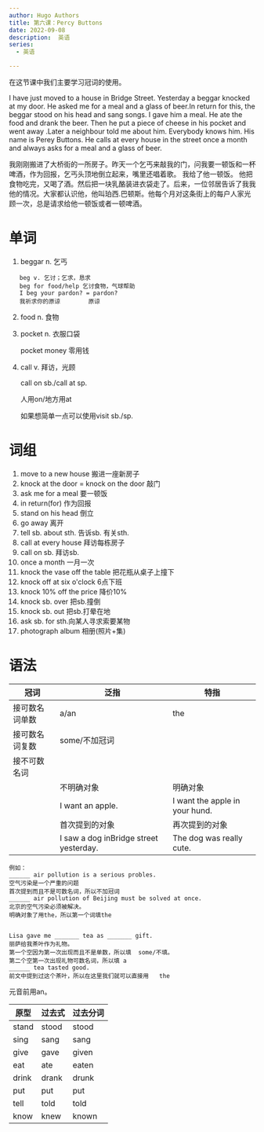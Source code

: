```yaml
---
author: Hugo Authors
title: 第六课：Percy Buttons
date: 2022-09-08
description:  英语
series:
  - 英语

---
```

在这节课中我们主要学习冠词的使用。

<!--more-->

I have just moved to a house in Bridge Street. Yesterday a beggar knocked at my door. He asked me for a meal and a glass of beer.In return for this, the beggar stood on his head and sang songs. I gave him a meal. He ate the food and drank the beer. Then he put a piece of cheese in his pocket and went away .Later a neighbour told me about him. Everybody knows him. His name is Perey Buttons. He calls at every house in the street once a month and always asks for a meal and a glass of beer.

我刚刚搬进了大桥街的一所房子。昨天一个乞丐来敲我的门，问我要一顿饭和一杯啤酒，作为回报，乞丐头顶地倒立起来，嘴里还唱着歌。 我给了他一顿饭。 他把食物吃完，又喝了酒。然后把一块乳酪装进衣袋走了。后来，一位邻居告诉了我我他的情况。大家都认识他，他叫珀西.巴顿斯。他每个月对这条街上的每户人家光顾一次，总是请求给他一顿饭或者一顿啤酒。

# 单词
1. beggar n. 乞丐
```
   beg v. 乞讨；乞求，恳求
   beg for food/help 乞讨食物，气球帮助
   I beg your pardon? = pardon?
   我祈求你的原谅        原谅
```

2. food n. 食物

3. pocket n. 衣服口袋 

   pocket money 零用钱

4. call v. 拜访，光顾
   
   call on sb./call at sp.

   人用on/地方用at

   如果想简单一点可以使用visit sb./sp.

# 词组
1. move to a new house 搬进一座新房子
2. knock at the door = knock on the door 敲门
3. ask me for a meal 要一顿饭
4. in return(for) 作为回报
5. stand on his head 倒立
6. go away 离开
7. tell sb. about sth. 告诉sb. 有关sth.
8. call at every house 拜访每栋房子
9. call on sb. 拜访sb.
10. once a month 一月一次
11. knock the vase off the table 把花瓶从桌子上撞下
12. knock off at six o'clock 6点下班
13. knock 10% off the price 降价10%
14. knock sb. over 把sb.撞倒
15. knock sb. out 把sb.打晕在地
16. ask sb. for sth.向某人寻求索要某物
17. photograph album 相册(照片+集)


# 语法

|冠词|泛指|特指|
|-|-|-|
|接可数名词单数|a/an|the|
|接可数名词复数|some/不加冠词||
|接不可数名词|||
||不明确对象|明确对象|
||I want an apple.|I want the apple in your hund.|
||首次提到的对象|再次提到的对象|
||I saw a dog inBridge street yesterday.|The dog was really cute.|

```
例如：
______ air pollution is a serious probles.
空气污染是一个严重的问题
首次提到而且不是可数名词，所以不加冠词
______ air pollution of Beijing must be solved at once.
北京的空气污染必须被解决。
明确对象了用the，所以第一个词填the


Lisa gave me _______ tea as _______ gift.
丽萨给我茶叶作为礼物。
第一个空因为第一次出现而且不是单数，所以填  some/不填。
第二个空第一次出现礼物可数名词，所以填 a
______ tea tasted good.
前文中提到过这个茶叶，所以在这里我们就可以直接用   the
```
元音前用an。



|原型|过去式|过去分词|
|-|-|-|
|stand|stood|stood|
|sing|sang|sang|
|give|gave|given|
|eat|ate|eaten|
|drink|drank|drunk|
|put|put|put|
|tell|told|told|
|know|knew|known|


